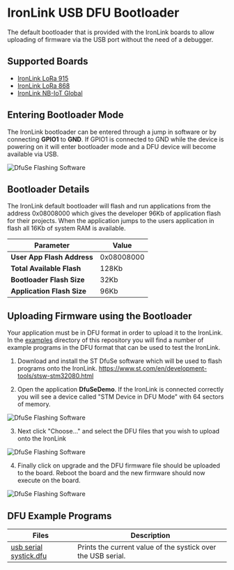 # IronLink USB DFU Bootloader
The default bootloader that is provided with the IronLink boards to allow uploading of firmware via the USB port without the need of a debugger.

## Supported Boards
* [IronLink LoRa 915](https://www.mouser.co.uk/ProductDetail/Altitude-Tech/irpi01-915?qs=sGAEpiMZZMuC4zZxLL0ZTaUbvRfmACZthNrtXxjuUOcXyfvNG%252BLTcQ%3D%3D)
* [IronLink LoRa 868](https://www.mouser.co.uk/ProductDetail/Altitude-Tech/irpi01-868?qs=sGAEpiMZZMuC4zZxLL0ZTaUbvRfmACZtue%252BOs2c8LAt1Uzt0LHNsXw%3D%3D)
* [IronLink NB-IoT Global](https://www.mouser.co.uk/ProductDetail/Altitude-Tech/irpi01-nbiot?qs=sGAEpiMZZMuC4zZxLL0ZTaUbvRfmACZtcPAXt420D1ZphwWR2qPbjA%3D%3D)

## Entering Bootloader Mode
The IronLink bootloader can be entered through a jump in software or by connecting **GPIO1** to **GND**. If GPIO1 is connected to GND while the device is powering on it will enter bootloader mode and a DFU device will become available via USB.

![DfuSe Flashing Software](https://github.com/IronLink-io/ironlink-usb-bootloader-setup/blob/master/images/IronLink_Boot.jpg)

## Bootloader Details
The IronLink default bootloader will flash and run applications from the address 0x08008000 which gives the developer 96Kb of application flash for their projects. When the application jumps to the users application in flash all 16Kb of system RAM is available.

Parameter | Value
------------ | -------------
**User App Flash Address** | 0x08008000
**Total Available Flash** | 128Kb
**Bootloader Flash Size** | 32Kb
**Application Flash Size** | 96Kb

## Uploading Firmware using the Bootloader
Your application must be in DFU format in order to upload it to the IronLink. In the [examples](/examples) directory of this repository you will find a number of example programs in the DFU format that can be used to test the IronLink.

1. Download and install the ST DfuSe software which will be used to flash programs onto the IronLink. https://www.st.com/en/development-tools/stsw-stm32080.html

2. Open the application **DfuSeDemo**. If the IronLink is connected correctly you will see a device called "STM Device in DFU Mode" with 64 sectors of memory.

![DfuSe Flashing Software](https://github.com/IronLink-io/ironlink-usb-bootloader-setup/blob/master/images/DfuSe_Application.png)

3. Next click "Choose..." and select the DFU files that you wish to upload onto the IronLink

![DfuSe Flashing Software](https://github.com/IronLink-io/ironlink-usb-bootloader-setup/blob/master/images/DfuSe_Choose.png)

4. Finally click on upgrade and the DFU firmware file should be uploaded to the board. Reboot the board and the new firmware should now execute on the board.

![DfuSe Flashing Software](https://github.com/IronLink-io/ironlink-usb-bootloader-setup/blob/master/images/DfuSe_Upgrade.png)

## DFU Example Programs

Files | Description
------------ | -------------
[usb serial systick.dfu](https://github.com/IronLink-io/ironlink-usb-bootloader-setup/blob/master/examples/usb%20serial%20systick.dfu) | Prints the current value of the systick over the USB serial.
